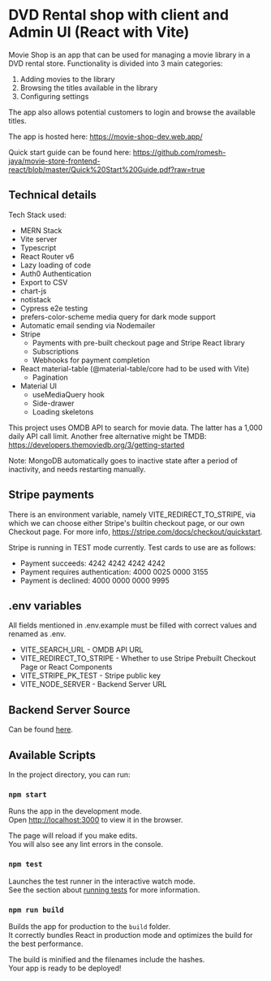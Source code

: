 # DVD Rental shop with client and Admin UI (React with Vite)

Movie Shop is an app that can be used for managing a movie library in a DVD rental store. Functionality is divided into 3 main categories:

1. Adding movies to the library
2. Browsing the titles available in the library
3. Configuring settings

The app also allows potential customers to login and browse the available titles.

The app is hosted here:
https://movie-shop-dev.web.app/

Quick start guide can be found here:
https://github.com/romesh-jaya/movie-store-frontend-react/blob/master/Quick%20Start%20Guide.pdf?raw=true

## Technical details

Tech Stack used:

- MERN Stack
- Vite server
- Typescript
- React Router v6
- Lazy loading of code
- Auth0 Authentication
- Export to CSV
- chart-js
- notistack
- Cypress e2e testing
- prefers-color-scheme media query for dark mode support
- Automatic email sending via Nodemailer
- Stripe
  - Payments with pre-built checkout page and Stripe React library
  - Subscriptions
  - Webhooks for payment completion
- React material-table (@material-table/core had to be used with Vite)
  - Pagination
- Material UI
  - useMediaQuery hook
  - Side-drawer
  - Loading skeletons

This project uses OMDB API to search for movie data. The latter has a 1,000 daily API call limit. Another free alternative might be TMDB: https://developers.themoviedb.org/3/getting-started

Note: MongoDB automatically goes to inactive state after a period of inactivity, and needs restarting manually.

## Stripe payments

There is an environment variable, namely VITE_REDIRECT_TO_STRIPE, via which we can choose either Stripe's builtin checkout page, or our own Checkout page. For more info, https://stripe.com/docs/checkout/quickstart.

Stripe is running in TEST mode currently. Test cards to use are as follows:

- Payment succeeds: 4242 4242 4242 4242
- Payment requires authentication: 4000 0025 0000 3155
- Payment is declined: 4000 0000 0000 9995

## .env variables

All fields mentioned in .env.example must be filled with correct values and renamed as .env.

- VITE_SEARCH_URL - OMDB API URL
- VITE_REDIRECT_TO_STRIPE - Whether to use Stripe Prebuilt Checkout Page or React Components
- VITE_STRIPE_PK_TEST - Stripe public key
- VITE_NODE_SERVER - Backend Server URL

## Backend Server Source

Can be found [here](https://github.com/romesh-jaya/movie-store-backend-nodejs).

## Available Scripts

In the project directory, you can run:

### `npm start`

Runs the app in the development mode.<br />
Open [http://localhost:3000](http://localhost:3000) to view it in the browser.

The page will reload if you make edits.<br />
You will also see any lint errors in the console.

### `npm test`

Launches the test runner in the interactive watch mode.<br />
See the section about [running tests](https://facebook.github.io/create-react-app/docs/running-tests) for more information.

### `npm run build`

Builds the app for production to the `build` folder.<br />
It correctly bundles React in production mode and optimizes the build for the best performance.

The build is minified and the filenames include the hashes.<br />
Your app is ready to be deployed!
